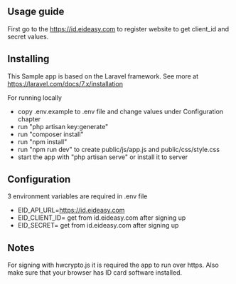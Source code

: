 ## Usage guide 

First go to the https://id.eideasy.com to register website to get client_id and secret values.

## Installing
This Sample app is based on the Laravel framework. See more at https://laravel.com/docs/7.x/installation

For running locally

- copy .env.example to .env file and change values under Configuration chapter
- run "php artisan key:generate"
- run "composer install"
- run "npm install"
- run "npm run dev" to create public/js/app.js and public/css/style.css 
- start the app with "php artisan serve" or install it to server

## Configuration

3 environment variables are required in .env file

- EID_API_URL=https://id.eideasy.com
- EID_CLIENT_ID= get from id.eideasy.com after signing up
- EID_SECRET= get from id.eideasy.com after signing up

## Notes

For signing with hwcrypto.js it is required the app to run over https. Also make sure that your browser has ID card software installed.
